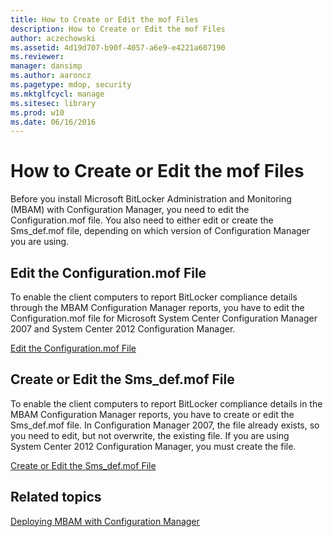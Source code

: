 ```yaml
---
title: How to Create or Edit the mof Files
description: How to Create or Edit the mof Files
author: aczechowski
ms.assetid: 4d19d707-b90f-4057-a6e9-e4221a607190
ms.reviewer: 
manager: dansimp
ms.author: aaroncz
ms.pagetype: mdop, security
ms.mktglfcycl: manage
ms.sitesec: library
ms.prod: w10
ms.date: 06/16/2016
---
```



# How to Create or Edit the mof Files


Before you install Microsoft BitLocker Administration and Monitoring (MBAM) with Configuration Manager, you need to edit the Configuration.mof file. You also need to either edit or create the Sms\_def.mof file, depending on which version of Configuration Manager you are using.

## Edit the Configuration.mof File


To enable the client computers to report BitLocker compliance details through the MBAM Configuration Manager reports, you have to edit the Configuration.mof file for Microsoft System Center Configuration Manager 2007 and System Center 2012 Configuration Manager.

[Edit the Configuration.mof File](edit-the-configurationmof-file.md)

## <a href="" id="create-or-edit-the-sms-def-mof-file"></a>Create or Edit the Sms\_def.mof File


To enable the client computers to report BitLocker compliance details in the MBAM Configuration Manager reports, you have to create or edit the Sms\_def.mof file. In Configuration Manager 2007, the file already exists, so you need to edit, but not overwrite, the existing file. If you are using System Center 2012 Configuration Manager, you must create the file.

[Create or Edit the Sms\_def.mof File](create-or-edit-the-sms-defmof-file.md)

## Related topics


[Deploying MBAM with Configuration Manager](deploying-mbam-with-configuration-manager-mbam2.md)

 

 






